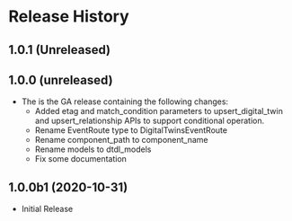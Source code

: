 # Release History

## 1.0.1 (Unreleased)


## 1.0.0 (unreleased)

- The is the GA release containing the following changes:
  - Added etag and match_condition parameters to upsert_digital_twin and upsert_relationship APIs to support conditional operation.
  - Rename EventRoute type to DigitalTwinsEventRoute
  - Rename component_path to component_name
  - Rename models to dtdl_models
  - Fix some documentation

## 1.0.0b1 (2020-10-31)

* Initial Release
